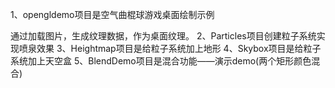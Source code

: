 1、opengldemo项目是空气曲棍球游戏桌面绘制示例

通过加载图片，生成纹理数据，作为桌面纹理。
2、Particles项目创建粒子系统实现喷泉效果
3、Heightmap项目是给粒子系统加上地形
4、Skybox项目是给粒子系统加上天空盒
5、BlendDemo项目是混合功能——演示demo(两个矩形颜色混合)


